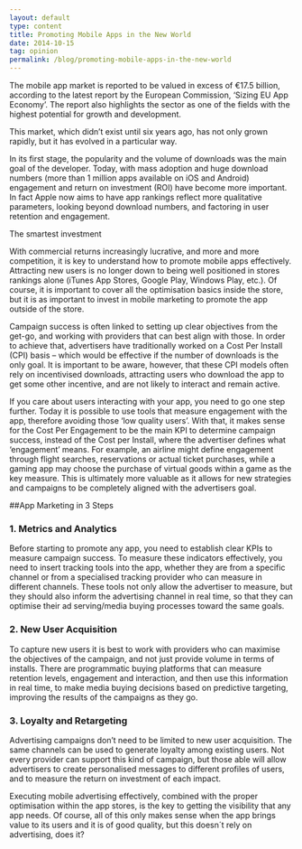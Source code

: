 ```yaml
---
layout: default
type: content
title: Promoting Mobile Apps in the New World
date: 2014-10-15
tag: opinion
permalink: /blog/promoting-mobile-apps-in-the-new-world
---
```


The mobile app market is reported to be valued in excess of €17.5 billion, according to the latest report by the European Commission, ‘Sizing EU App Economy’. The report also highlights the sector as one of the fields with the highest potential for growth and development.

This market, which didn&#8217;t exist until six years ago, has not only grown rapidly, but it has evolved in a particular way.

In its first stage, the popularity and the volume of downloads was the main goal of the developer. Today, with mass adoption and huge download numbers (more than 1 million apps available on iOS and Android) engagement and return on investment (ROI) have become more important. In fact Apple now aims to have app rankings reflect more qualitative parameters, looking beyond download numbers, and factoring in user retention and engagement.

The smartest investment

With commercial returns increasingly lucrative, and more and more competition, it is key to understand how to promote mobile apps effectively. Attracting new users is no longer down to being well positioned in stores rankings alone (iTunes App Stores, Google Play, Windows Play, etc.). Of course, it is important to cover all the optimisation basics inside the store, but it is as important to invest in mobile marketing to promote the app outside of the store.

Campaign success is often linked to setting up clear objectives from the get-go, and working with providers that can best align with those. In order to achieve that, advertisers have traditionally worked on a Cost Per Install (CPI) basis – which would be effective if the number of downloads is the only goal. It is important to be aware, however, that these CPI models often rely on incentivised downloads, attracting users who download the app to get some other incentive, and are not likely to interact and remain active.

If you care about users interacting with your app, you need to go one step further. Today it is possible to use tools that measure engagement with the app, therefore avoiding those ‘low quality users’. With that, it makes sense for the Cost Per Engagement to be the main KPI to determine campaign success, instead of the Cost per Install, where the advertiser defines what ‘engagement’ means. For example, an airline might define engagement through flight searches, reservations or actual ticket purchases, while a gaming app may choose the purchase of virtual goods within a game as the key measure. This is ultimately more valuable as it allows for new strategies and campaigns to be completely aligned with the advertisers goal.

##App Marketing in 3 Steps

### 1. Metrics and Analytics
Before starting to promote any app, you need to establish clear KPIs to measure campaign success. To measure these indicators effectively, you need to insert tracking tools into the app, whether they are from a specific channel or from a specialised tracking provider who can measure in different channels. These tools not only allow the advertiser to measure, but they should also inform the advertising channel in real time, so that they can optimise their ad serving/media buying processes toward the same goals.

### 2. New User Acquisition
To capture new users it is best to work with providers who can maximise the objectives of the campaign, and not just provide volume in terms of installs. There are programmatic buying platforms that can measure retention levels, engagement and interaction, and then use this information in real time, to make media buying decisions based on predictive targeting, improving the results of the campaigns as they go.

### 3. Loyalty and Retargeting
Advertising campaigns don&#8217;t need to be limited to new user acquisition. The same channels can be used to generate loyalty among existing users. Not every provider can support this kind of campaign, but those able will allow advertisers to create personalised messages to different profiles of users, and to measure the return on investment of each impact.

Executing mobile advertising effectively, combined with the proper optimisation within the app stores, is the key to getting the visibility that any app needs. Of course, all of this only makes sense when the app brings value to its users and it is of good quality, but this doesn´t rely on advertising, does it?
